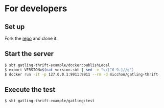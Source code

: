 # For developers

## Set up

Fork the [repo](https://github.com/3tty0n/gatling-thrift) and clone it.

## Start the server

```bash
$ sbt gatling-thrift-example/docker:publishLocal
$ export VERSION=$(cat version.sbt | sed -e "s/[^0-9.]//g")
$ docker run -it -p 127.0.0.1:9911:9911 --rm -d micchon/gatling-thrift-example:$VERSION bin/gatling-thrift-example
```

## Execute the test

```bash
$ sbt gatling-thrift-example/gatling:test
```
